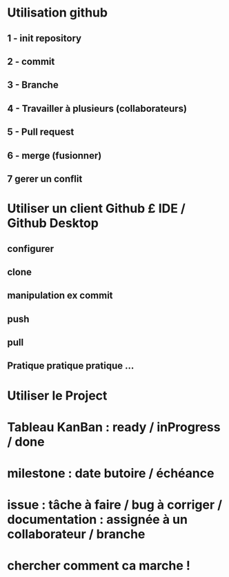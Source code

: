 # Utilisation github
## 1 - init repository
## 2 - commit 
## 3 - Branche 
## 4 - Travailler à plusieurs (collaborateurs)
## 5 - Pull request 
## 6 - merge (fusionner)
## 7 gerer un conflit

# Utiliser un client Github £ IDE / Github Desktop
## configurer
## clone
## manipulation ex commit 
## push
## pull

## Pratique pratique pratique  ... 

# Utiliser le Project
# Tableau KanBan : ready / inProgress / done
# milestone : date butoire / échéance
# issue : tâche à faire / bug à corriger / documentation  : assignée à un collaborateur / branche
# chercher comment ca marche !
